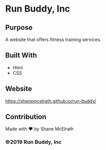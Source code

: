 # Run Buddy, Inc

## Purpose
A website that offers fitness training services.

## Built With
* Html
* CSS

## Website
https://shanemcelrath.github.io/run-buddy/

## Contribution
Made with ❤️ by Shane McElrath

### ©️2019 Run Buddy, Inc
